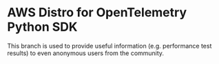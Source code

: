 # AWS Distro for OpenTelemetry Python SDK

This branch is used to provide useful information (e.g. performance test results) to even anonymous users from the community.